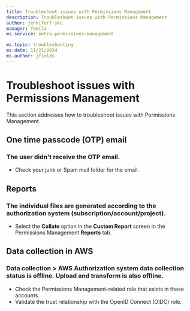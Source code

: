 ```yaml
---
title: Troubleshoot issues with Permissions Management
description: Troubleshoot issues with Permissions Management
author: jenniferf-skc
manager: femila
ms.service: entra-permissions-management

ms.topic: troubleshooting
ms.date: 11/21/2024
ms.author: jfields
---
```


# Troubleshoot issues with Permissions Management

This section addresses how to troubleshoot issues with Permissions Management.

## One time passcode (OTP) email

### The user didn't receive the OTP email.

- Check your junk or Spam mail folder for the email.

## Reports

### The individual files are generated according to the authorization system (subscription/account/project).

- Select the **Collate** option in the **Custom Report** screen in the Permissions Management **Reports** tab.

## Data collection in AWS

### Data collection > AWS Authorization system data collection status is offline. Upload and transform is also offline.

- Check the Permissions Management-related role that exists in these accounts.
- Validate the trust relationship with the OpenID Connect (OIDC) role.

<!---Next steps--->
